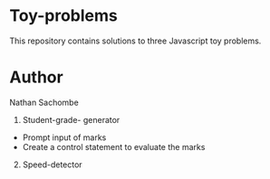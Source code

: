 # Toy-problems
 This repository contains solutions to three Javascript toy problems.

 # Author
 Nathan Sachombe
 
1. Student-grade- generator
* Prompt input of marks
* Create a control statement to evaluate the marks

2. Speed-detector
